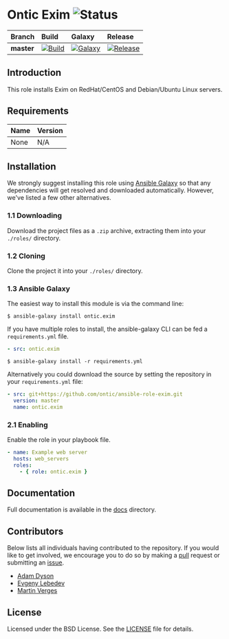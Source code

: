 # Ontic Exim ![Status](https://img.shields.io/badge/project-maintained-brightgreen.svg)

| Branch             | Build               | Galaxy              | Release              |
| :----------------- | :------------------ | :------------------ | :------------------- |
| **master**         | [![Build](https://img.shields.io/travis/ontic/ansible-role-exim/master.svg)](https://travis-ci.org/ontic/ansible-role-exim) | [![Galaxy](https://img.shields.io/badge/galaxy-ontic.exim-blue.svg)](https://galaxy.ansible.com/ontic/exim/) | [![Release](https://img.shields.io/github/release/ontic/ansible-role-exim.svg)](https://github.com/ontic/ansible-role-exim/releases) |

## Introduction

This role installs Exim on RedHat/CentOS and Debian/Ubuntu Linux servers.

## Requirements

| Name                                                                                          | Version       |
| :-------------------------------------------------------------------------------------------- | :------------ |
None                                                                                            | N/A           |


## Installation

We strongly suggest installing this role using [Ansible Galaxy](https://galaxy.ansible.com) so that any dependencies
will get resolved and downloaded automatically. However, we've listed a few other alternatives.

### 1.1 Downloading

Download the project files as a `.zip` archive, extracting them into your `./roles/` directory.

### 1.2 Cloning

Clone the project it into your `./roles/` directory.

### 1.3 Ansible Galaxy

The easiest way to install this module is via the command line:

```
$ ansible-galaxy install ontic.exim
```

If you have multiple roles to install, the ansible-galaxy CLI can be fed a `requirements.yml` file.

```yml
- src: ontic.exim
```

```
$ ansible-galaxy install -r requirements.yml
```

Alternatively you could download the source by setting the repository in your `requirements.yml` file:

```yml
- src: git+https://github.com/ontic/ansible-role-exim.git
  version: master
  name: ontic.exim
```

### 2.1 Enabling

Enable the role in your playbook file.

```yml
- name: Example web server
  hosts: web_servers
  roles:
    - { role: ontic.exim }
```

## Documentation

Full documentation is available in the [docs](/docs) directory.

## Contributors

Below lists all individuals having contributed to the repository. If you would like to get involved, we encourage
you to do so by making a [pull](../../pulls) request or submitting an [issue](../../issues).

* [Adam Dyson](https://github.com/adamdyson)
* [Evgeny Lebedev](https://github.com/lebe-dev)
* [Martin Verges](https://github.com/martinverges)

## License

Licensed under the BSD License. See the [LICENSE](/LICENSE) file for details.
